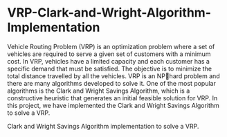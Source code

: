 # VRP-Clark-and-Wright-Algorithm-Implementation
Vehicle Routing Problem (VRP) is an optimization problem where a set 
of vehicles are required to serve a given set of customers with a 
minimum cost. In VRP, vehicles have a limited capacity and each 
customer has a specific demand that must be satisfied. The objective is 
to minimize the total distance travelled by all the vehicles. VRP is an NPhard problem and there are many algorithms developed to solve it. One 
of the most popular algorithms is the Clark and Wright Savings 
Algorithm, which is a constructive heuristic that generates an initial 
feasible solution for VRP. 
In this project, we have implemented the Clark and Wright 
Savings Algorithm to solve a VRP.

Clark and Wright Savings Algorithm implementation to solve a VRP.

